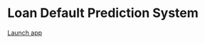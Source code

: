 # Loan Default Prediction System
[Launch app](https://kkumar47-loan-prediction-app-ayb44v.streamlitapp.com/)
